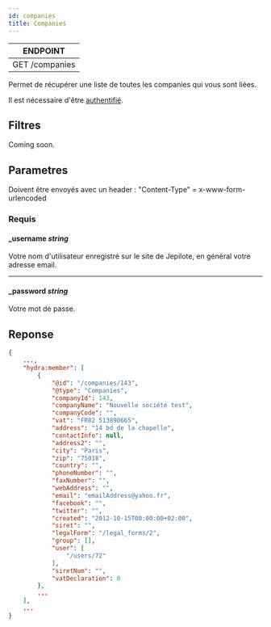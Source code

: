 ```yaml
---
id: companies
title: Companies
---
```


| ENDPOINT       |
| -------------- |
| GET /companies |

Permet de récupérer une liste de toutes les companies qui vous sont liées.

Il est nécessaire d'être [authentifié](authenticate).

## Filtres

Coming soon.

## Parametres

Doivent être envoyés avec un header : "Content-Type" = x-www-form-urlencoded

### Requis

#### _username *string*

Votre nom d'utilisateur enregistré sur le site de Jepilote, en général votre adresse email.

* * *

#### _password *string*

Votre mot de passe.

## Reponse

```json
{
    ...,
    "hydra:member": [
        {
            "@id": "/companies/143",
            "@type": "Companies",
            "companyId": 143,
            "companyName": "Nouvelle société test",
            "companyCode": "",
            "vat": "FR82 513890665",
            "address": "14 bd de la chapelle",
            "contactInfo": null,
            "address2": "",
            "city": "Paris",
            "zip": "75018",
            "country": "",
            "phoneNumber": "",
            "faxNumber": "",
            "webAddress": "",
            "email": "emailAddress@yahoo.fr",
            "facebook": "",
            "twitter": "",
            "created": "2012-10-15T00:00:00+02:00",
            "siret": "",
            "legalForm": "/legal_forms/2",
            "group": [],
            "user": [
                "/users/72"
            ],
            "siretNum": "",
            "vatDeclaration": 0
        },
        ...
    ],
    ...
}        
```
